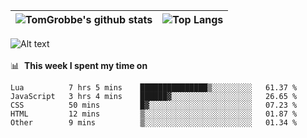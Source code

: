 |![TomGrobbe's github stats](https://github-readme-stats.vercel.app/api?username=egerdnc&count_private=true&show_icons=true&theme=dracula&disable_animations=true&include_all_commits=true)|![Top Langs](https://github-readme-stats.vercel.app/api/top-langs/?username=egerdnc&theme=dracula&langs_count=10&layout=compact)|
|:-:|:-:|

![Alt text](https://spotify-recently-played-readme.vercel.app/api?user=i4a9i8pn8x8vvskq8v52yhckr)
<br>
<br>
📊 &nbsp;**This week I spent my time on**
<!--START_SECTION:waka-->
```text
Lua          7 hrs 5 mins    ███████████████▒░░░░░░░░░   61.37 % 
JavaScript   3 hrs 4 mins    ██████▓░░░░░░░░░░░░░░░░░░   26.65 % 
CSS          50 mins         █▓░░░░░░░░░░░░░░░░░░░░░░░   07.23 % 
HTML         12 mins         ▒░░░░░░░░░░░░░░░░░░░░░░░░   01.87 % 
Other        9 mins          ▒░░░░░░░░░░░░░░░░░░░░░░░░   01.34 % 
```
<!--END_SECTION:waka-->
